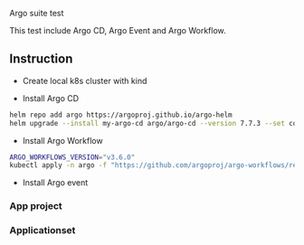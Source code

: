 Argo suite test

This test include Argo CD, Argo Event and Argo Workflow.

## Instruction
- Create local k8s cluster with kind

- Install Argo CD

```sh
helm repo add argo https://argoproj.github.io/argo-helm
helm upgrade --install my-argo-cd argo/argo-cd --version 7.7.3 --set configs.params."applicationsetcontroller\.enable\.progressive\.syncs"=true
```

- Install Argo Workflow

```sh
ARGO_WORKFLOWS_VERSION="v3.6.0"
kubectl apply -n argo -f "https://github.com/argoproj/argo-workflows/releases/download/${ARGO_WORKFLOWS_VERSION}/quick-start-minimal.yaml"
```

- Install Argo event

### App project
### Applicationset